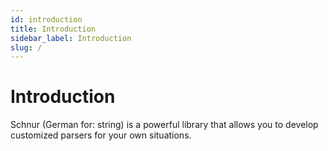 ```yaml
---
id: introduction
title: Introduction
sidebar_label: Introduction
slug: /
---
```


# Introduction

Schnur (German for: string) is a powerful library that allows you to develop customized parsers for your own situations.